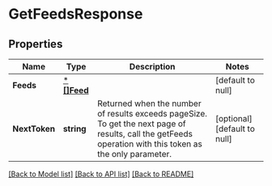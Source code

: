 # GetFeedsResponse

## Properties
Name | Type | Description | Notes
------------ | ------------- | ------------- | -------------
**Feeds** | [***[]Feed**](array.md) |  | [default to null]
**NextToken** | **string** | Returned when the number of results exceeds pageSize. To get the next page of results, call the getFeeds operation with this token as the only parameter. | [optional] [default to null]

[[Back to Model list]](../README.md#documentation-for-models) [[Back to API list]](../README.md#documentation-for-api-endpoints) [[Back to README]](../README.md)

